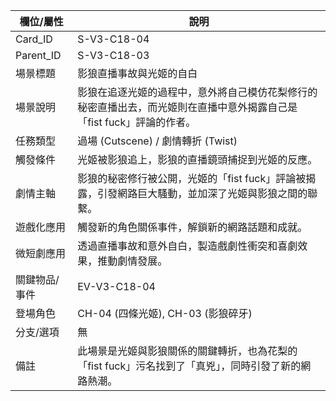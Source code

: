 | 欄位/屬性 | 說明 |
|---|---|
| Card_ID | S-V3-C18-04 |
| Parent_ID | S-V3-C18-03 |
| 場景標題 | 影狼直播事故與光姬的自白 |
| 場景說明 | 影狼在追逐光姬的過程中，意外將自己模仿花梨修行的秘密直播出去，而光姬則在直播中意外揭露自己是「fist fuck」評論的作者。 |
| 任務類型 | 過場 (Cutscene) / 劇情轉折 (Twist) |
| 觸發條件 | 光姬被影狼追上，影狼的直播鏡頭捕捉到光姬的反應。 |
| 劇情主軸 | 影狼的秘密修行被公開，光姬的「fist fuck」評論被揭露，引發網路巨大騷動，並加深了光姬與影狼之間的聯繫。 |
| 遊戲化應用 | 觸發新的角色關係事件，解鎖新的網路話題和成就。 |
| 微短劇應用 | 透過直播事故和意外自白，製造戲劇性衝突和喜劇效果，推動劇情發展。 |
| 關鍵物品/事件 | EV-V3-C18-04 |
| 登場角色 | CH-04 (四條光姬), CH-03 (影狼碎牙) |
| 分支/選項 | 無 |
| 備註 | 此場景是光姬與影狼關係的關鍵轉折，也為花梨的「fist fuck」污名找到了「真兇」，同時引發了新的網路熱潮。
